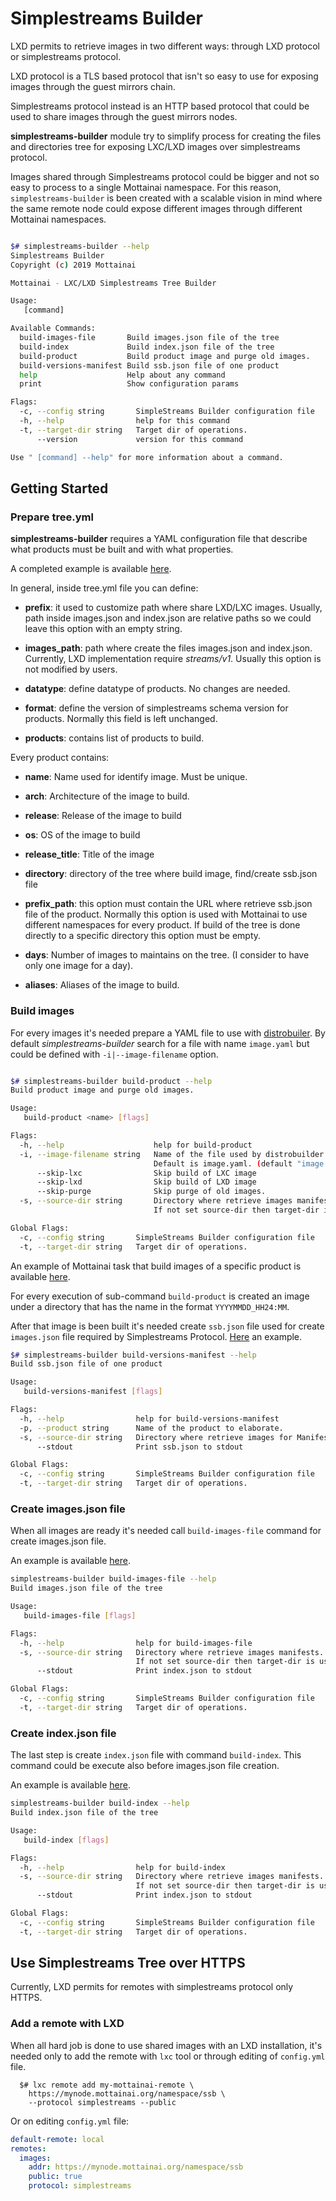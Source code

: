 # Simplestreams Builder

LXD permits to retrieve images in two different ways:
through LXD protocol or simplestreams protocol.

LXD protocol is a TLS based protocol that isn't so easy
to use for exposing images through the guest mirrors chain.

Simplestreams protocol instead is an HTTP based protocol
that could be used to share images through the guest mirrors nodes.

**simplestreams-builder** module try to simplify process
for creating the files and directories tree for exposing
LXC/LXD images over simplestreams protocol.

Images shared through Simplestreams protocol could be bigger
and not so easy to process to a single Mottainai namespace.
For this reason, `simplestreams-builder` is been created
with a scalable vision in mind where the same remote node
could expose different images through different
Mottainai namespaces.

```bash

$# simplestreams-builder --help
Simplestreams Builder
Copyright (c) 2019 Mottainai

Mottainai - LXC/LXD Simplestreams Tree Builder

Usage:
   [command]

Available Commands:
  build-images-file       Build images.json file of the tree
  build-index             Build index.json file of the tree
  build-product           Build product image and purge old images.
  build-versions-manifest Build ssb.json file of one product
  help                    Help about any command
  print                   Show configuration params

Flags:
  -c, --config string       SimpleStreams Builder configuration file
  -h, --help                help for this command
  -t, --target-dir string   Target dir of operations.
      --version             version for this command

Use " [command] --help" for more information about a command.

```

## Getting Started

### Prepare tree.yml

**simplestreams-builder** requires a YAML configuration file that describe
what products must be built and with what properties.

A completed example is available [here](https://github.com/Sabayon/sbi-tasks/blob/master/lxd/tree-images.yaml).

In general, inside tree.yml file you can define:

  * **prefix**: it used to customize path where share LXD/LXC images.
    Usually, path inside images.json and index.json are relative paths
    so we could leave this option with an empty string.

  * **images\_path**: path where create the files images.json and index.json. Currently, LXD implementation require *streams/v1*.
    Usually this option is not modified by users.

  * **datatype**: define datatype of products. No changes are needed.

  * **format**: define the version of simplestreams schema version for
    products. Normally this field is left unchanged.

 * **products**: contains list of products to build.

Every product contains:

  * **name**: Name used for identify image. Must be unique.

  * **arch**: Architecture of the image to build.

  * **release**: Release of the image to build

  * **os**: OS of the image to build

  * **release_title**: Title of the image

  * **directory**: directory of the tree where build image, find/create ssb.json file

  * **prefix_path**: this option must contain the URL where retrieve
    ssb.json file of the product. Normally this option is used with Mottainai to use different
    namespaces for every product. If build of the tree is done directly to a specific
    directory this option must be empty.

  * **days**: Number of images to maintains on the tree. (I consider to have only one image for a day).

  * **aliases**: Aliases of the image to build.

### Build images

For every images it's needed prepare a YAML file to use with [distrobuiler](https://github.com/lxc/distrobuilder).
By default *simplestreams-builder* search for a file with name `image.yaml` but could be
defined with `-i|--image-filename` option.



```bash

$# simplestreams-builder build-product --help
Build product image and purge old images.

Usage:
   build-product <name> [flags]

Flags:
  -h, --help                    help for build-product
  -i, --image-filename string   Name of the file used by distrobuilder.
                                Default is image.yaml. (default "image.yaml")
      --skip-lxc                Skip build of LXC image
      --skip-lxd                Skip build of LXD image
      --skip-purge              Skip purge of old images.
  -s, --source-dir string       Directory where retrieve images manifests.
                                If not set source-dir then target-dir is used.

Global Flags:
  -c, --config string       SimpleStreams Builder configuration file
  -t, --target-dir string   Target dir of operations.

```

An example of Mottainai task that build images of a specific product is available
[here](https://github.com/Sabayon/sbi-tasks/blob/master/lxd/sabayon-builder/task.yaml#17).

For every execution of sub-command `build-product` is created an image under a directory
that has the name in the format `YYYYMMDD_HH24:MM`.

After that image is been built it's needed create `ssb.json` file used for create
`images.json` file required by Simplestreams Protocol.
[Here](https://github.com/Sabayon/sbi-tasks/blob/master/lxd/sabayon-builder/task.yaml#L18)
an example.

```bash
$# simplestreams-builder build-versions-manifest --help
Build ssb.json file of one product

Usage:
   build-versions-manifest [flags]

Flags:
  -h, --help                help for build-versions-manifest
  -p, --product string      Name of the product to elaborate.
  -s, --source-dir string   Directory where retrieve images for Manifest.
      --stdout              Print ssb.json to stdout

Global Flags:
  -c, --config string       SimpleStreams Builder configuration file
  -t, --target-dir string   Target dir of operations.
```

### Create images.json file

When all images are ready it's needed call `build-images-file` command for create images.json
file.

An example is available [here](https://github.com/Sabayon/sbi-tasks/blob/master/lxd/build-index.yaml#L19).

```bash
simplestreams-builder build-images-file --help
Build images.json file of the tree

Usage:
   build-images-file [flags]

Flags:
  -h, --help                help for build-images-file
  -s, --source-dir string   Directory where retrieve images manifests.
                            If not set source-dir then target-dir is used.
      --stdout              Print index.json to stdout

Global Flags:
  -c, --config string       SimpleStreams Builder configuration file
  -t, --target-dir string   Target dir of operations.

```

### Create index.json file

The last step is create `index.json` file with command `build-index`.
This command could be execute also before images.json file creation.

An example is available [here](https://github.com/Sabayon/sbi-tasks/blob/master/lxd/build-index.yaml#L17).

```bash
simplestreams-builder build-index --help
Build index.json file of the tree

Usage:
   build-index [flags]

Flags:
  -h, --help                help for build-index
  -s, --source-dir string   Directory where retrieve images manifests.
                            If not set source-dir then target-dir is used.
      --stdout              Print index.json to stdout

Global Flags:
  -c, --config string       SimpleStreams Builder configuration file
  -t, --target-dir string   Target dir of operations.
```

## Use Simplestreams Tree over HTTPS

Currently, LXD permits for remotes with simplestreams protocol only HTTPS.

### Add a remote with LXD

When all hard job is done to use shared images
with an LXD installation, it's needed only to add
the remote with `lxc` tool or through editing
of `config.yml` file.

```
  $# lxc remote add my-mottainai-remote \
    https://mynode.mottainai.org/namespace/ssb \
    --protocol simplestreams --public
```

Or on editing `config.yml` file:

```yaml
default-remote: local
remotes:
  images:
    addr: https://mynode.mottainai.org/namespace/ssb
    public: true
    protocol: simplestreams
```

